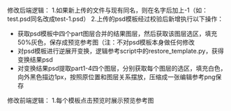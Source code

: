 修改后端逻辑：
1.如果新上传的文件与现有同名，则在名字后加上-1（如：test.psd同名改成test-1.psd）
2.上传的psd模板经过校验后新增执行以下操作：
- 获取psd模板中四个part图层合并的结果图层，然后获取该图层选区，填充50%灰色，保存成预览参考图（注：不对psd模板本身做任何修改
- 对psd模板进行逆展开变换，逻辑参考script中的restore_template.py，获得变换结果psd
- 对变换结果psd提取part1-4四个图层，分别获取每个图层的选区，填充白色，向外黑色描边1px，按照原位置和图层关系摆放，压缩成一张编辑参考png保存

修改前端逻辑：
1.每个模板点击预览时展示预览参考图
